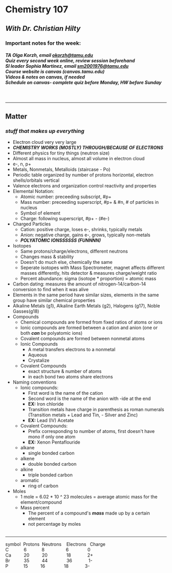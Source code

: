 # **Chemistry 107**
## *With Dr. Christian Hilty*
### Important notes for the week:
##### TA Olga Korzh, email okorzh@tamu.edu<br>Quiz every second week online, review session beforehand<br>SI leader Sophia Martinez, email sm2001976@tamu.edu<br>Course website is canvas (canvas.tamu.edu)<br>Videos & notes on canvas, if needed<br>Schedule on canvas- complete quiz before Monday, HW before Sunday<br>

</br>

---

## **Matter**
### *stuff that makes up everything*
- Electron cloud very very large
- ***CHEMISTRY WORKS (MOSTLY) THROUGH/BECAUSE OF ELECTRONS***
- Different physics for tiny things (neutron size)
- Almost all mass in nucleus, almost all volume in electron cloud
- e-, n, p+
- Metals, Nonmetals, Metalloids (staircase - Po)
- Periodic table organized by number of protons horizontal, electron shells/orbitals vertical
- Valence electrons and organization control reactivity and properties
- Elemental Notation:
    -  Atomic number: preceeding subscript, #p+
    - Mass number: preceeding superscript, #p+ & #n, # of particles in nucleus
    - Symbol of element
    - Charge: following superscript, #p+ - (#e-)
- Charged Particles
    - Cation: positive charge, loses e-, shrinks, typically metals
    - Anion: negative charge, gains e-, grows, typically non-metals
    - ***POLYATOMIC IONSSSSSS (FUNNNN)***
- Isotopes
    - Same protons/charge/electrons, different neutrons
    - Changes mass & stability
    - Doesn't do much else, chemically the same
    - Seperate isotopes with Mass Spectrometer, magnet affects different masses differently, hits detector & measures charge/weight ratio
    - Percent abundance: sigma (isotope * proportion) = atomic mass
- Carbon dating: measures the amount of nitrogen-14/carbon-14 conversion to find when it was alive
- Elements in the same period have similar sizes, elements in the same group have similar chemical properties
- Alkaline Metals (g1), Alkaline Earth Metals (g2), Halogens (g17), Noble Gasses(g18)
- Compounds
    - Chemical compounds are formed from fixed ratios of atoms or ions
    - Ionic compounds are formed between a cation and anion (one or both ***can*** be polyatomic ions)
    - Covalent compounds are formed between nonmetal atoms
    - Ionic Compounds
        - A metal transfers electrons to a nonmetal
        - Aqueous
        - Crystalize
    - Covalent Compounds
        - exact structure & number of atoms
        - in each bond two atoms share electrons
- Naming conventions
    - Ionic compounds:
        - First word is the name of the cation
        - Second word is the name of the anion with -ide at the end
        - **EX:** Iron chloride
        - Transition metals have charge in parenthesis as roman numerals (Transition metals + Lead and Tin, - Silver and Zinc)
        - **EX:** Lead (IV) Acetate
    - Covalent Compounds:
        - Prefix corresponding to number of atoms, first doesn't have mono if only one atom
        - **EX:** Xenon Pentaflouride
    - alkane
        - single bonded carbon
    - alkene
        - double bonded carbon
    - alkine
        - triple bonded carbon
    - aromatic
        - ring of carbon
- Moles
    - 1 mole = 6.02 * 10 ^ 23 molecules = average atomic mass for the element/compound
    - Mass percent
        - The percent of a compound's ***mass*** made up by a certain element
        - not percentage by moles
<br><br>

---
<!--
## **States of Matter**
### *what stuff is like*
- 
<br><br>

---

## **Physical Changes**
### *breaking, not burning*
 -
<br><br>

---

## **Chemical Changes**
### *burning, not breaking*
 -
<br><br>

---

## **Mixtures**
### *still 2 distinct substances, but together???*
 -
<br><br>

---

## **Exercises & Practice**
### Atoms/Molecules Exercise
-->
<!--Go heck yourself yes this is best practice-->

symbol&nbsp;&nbsp;Protons&nbsp;&nbsp;Neutrons&nbsp;&nbsp;&nbsp;&nbsp;Electrons&nbsp;&nbsp;&nbsp;Charge<br>
C&nbsp;&nbsp;&nbsp;&nbsp;&nbsp;&nbsp;&nbsp;&nbsp;&nbsp;&nbsp;&nbsp;&nbsp;6&nbsp;&nbsp;&nbsp;&nbsp;&nbsp;&nbsp;&nbsp;&nbsp;&nbsp;&nbsp;&nbsp;&nbsp;8&nbsp;&nbsp;&nbsp;&nbsp;&nbsp;&nbsp;&nbsp;&nbsp;&nbsp;&nbsp;&nbsp;&nbsp;&nbsp;&nbsp;&nbsp;&nbsp;&nbsp;6&nbsp;&nbsp;&nbsp;&nbsp;&nbsp;&nbsp;&nbsp;&nbsp;&nbsp;&nbsp;&nbsp;&nbsp;&nbsp;&nbsp;&nbsp;0<br>
Ca&nbsp;&nbsp;&nbsp;&nbsp;&nbsp;&nbsp;&nbsp;&nbsp;&nbsp;&nbsp;20&nbsp;&nbsp;&nbsp;&nbsp;&nbsp;&nbsp;&nbsp;&nbsp;&nbsp;&nbsp;20&nbsp;&nbsp;&nbsp;&nbsp;&nbsp;&nbsp;&nbsp;&nbsp;&nbsp;&nbsp;&nbsp;&nbsp;&nbsp;&nbsp;&nbsp;18&nbsp;&nbsp;&nbsp;&nbsp;&nbsp;&nbsp;&nbsp;&nbsp;&nbsp;&nbsp;&nbsp;&nbsp;&nbsp;2+<br>
Br&nbsp;&nbsp;&nbsp;&nbsp;&nbsp;&nbsp;&nbsp;&nbsp;&nbsp;&nbsp;&nbsp;35&nbsp;&nbsp;&nbsp;&nbsp;&nbsp;&nbsp;&nbsp;&nbsp;&nbsp;&nbsp;44&nbsp;&nbsp;&nbsp;&nbsp;&nbsp;&nbsp;&nbsp;&nbsp;&nbsp;&nbsp;&nbsp;&nbsp;&nbsp;&nbsp;&nbsp;36&nbsp;&nbsp;&nbsp;&nbsp;&nbsp;&nbsp;&nbsp;&nbsp;&nbsp;&nbsp;&nbsp;&nbsp;&nbsp;1-<br>
P&nbsp;&nbsp;&nbsp;&nbsp;&nbsp;&nbsp;&nbsp;&nbsp;&nbsp;&nbsp;&nbsp;&nbsp;15&nbsp;&nbsp;&nbsp;&nbsp;&nbsp;&nbsp;&nbsp;&nbsp;&nbsp;&nbsp;16&nbsp;&nbsp;&nbsp;&nbsp;&nbsp;&nbsp;&nbsp;&nbsp;&nbsp;&nbsp;&nbsp;&nbsp;&nbsp;&nbsp;&nbsp;18&nbsp;&nbsp;&nbsp;&nbsp;&nbsp;&nbsp;&nbsp;&nbsp;&nbsp;&nbsp;&nbsp;&nbsp;&nbsp;3-